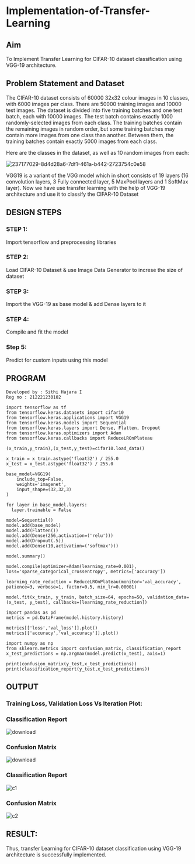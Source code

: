 # Implementation-of-Transfer-Learning
## Aim
To Implement Transfer Learning for CIFAR-10 dataset classification using VGG-19 architecture.
## Problem Statement and Dataset
The CIFAR-10 dataset consists of 60000 32x32 colour images in 10 classes, with 6000 images per class. There are 50000 training images and 10000 test images.
The dataset is divided into five training batches and one test batch, each with 10000 images. The test batch contains exactly 1000 randomly-selected images from each class. The training batches contain the remaining images in random order, but some training batches may contain more images from one class than another. Between them, the training batches contain exactly 5000 images from each class.

Here are the classes in the dataset, as well as 10 random images from each:

![237177029-8d4d28a6-7df1-461a-b442-2723754c0e58](https://github.com/vidyaneela/Implementation-of-Transfer-Learning/assets/94169318/0c867e5a-02f9-4e55-b90e-0f50b649c456)

VGG19 is a variant of the VGG model which in short consists of 19 layers (16 convolution layers, 3 Fully connected layer, 5 MaxPool layers and 1 SoftMax layer).
Now we have use transfer learning with the help of VGG-19 architecture and use it to classify the CIFAR-10 Dataset


## DESIGN STEPS
### STEP 1:

Import tensorflow and preprocessing libraries

### STEP 2:

Load CIFAR-10 Dataset & use Image Data Generator to increse the size of dataset

### STEP 3:

Import the VGG-19 as base model & add Dense layers to it

### STEP 4:

Compile and fit the model

### Step 5:

Predict for custom inputs using this model

## PROGRAM
```
Developed by : Sithi Hajara I
Reg no : 212221230102
```

```
import tensorflow as tf
from tensorflow.keras.datasets import cifar10
from tensorflow.keras.applications import VGG19
from tensorflow.keras.models import Sequential
from tensorflow.keras.layers import Dense, Flatten, Dropout
from tensorflow.keras.optimizers import Adam
from tensorflow.keras.callbacks import ReduceLROnPlateau

(x_train,y_train),(x_test,y_test)=cifar10.load_data()

x_train = x_train.astype('float32') / 255.0
x_test = x_test.astype('float32') / 255.0

base_model=VGG19(
    include_top=False,
    weights='imagenet',
    input_shape=(32,32,3)
)

for layer in base_model.layers:
  layer.trainable = False

model=Sequential()
model.add(base_model)
model.add(Flatten())
model.add(Dense(256,activation=('relu')))
model.add(Dropout(.5))
model.add(Dense(10,activation=('softmax')))

model.summary()

model.compile(optimizer=Adam(learning_rate=0.001), loss='sparse_categorical_crossentropy', metrics=['accuracy'])

learning_rate_reduction = ReduceLROnPlateau(monitor='val_accuracy', patience=3, verbose=1, factor=0.5, min_lr=0.00001)

model.fit(x_train, y_train, batch_size=64, epochs=50, validation_data=(x_test, y_test), callbacks=[learning_rate_reduction])

import pandas as pd
metrics = pd.DataFrame(model.history.history)

metrics[['loss','val_loss']].plot()
metrics[['accuracy','val_accuracy']].plot()

import numpy as np
from sklearn.metrics import confusion_matrix, classification_report
x_test_predictions = np.argmax(model.predict(x_test), axis=1)

print(confusion_matrix(y_test,x_test_predictions))
print(classification_report(y_test,x_test_predictions))

```

## OUTPUT
### Training Loss, Validation Loss Vs Iteration Plot:

### Classification Report
![download](https://github.com/vidyaneela/Implementation-of-Transfer-Learning/assets/94169318/9fd174bf-f662-4320-8e63-55b8fab65395)


### Confusion Matrix

![download](https://github.com/vidyaneela/Implementation-of-Transfer-Learning/assets/94169318/0b7f8157-055a-4cae-9311-679e6a62a16f)

### Classification Report
![c1](https://github.com/sithihajara/Implementation-of-Transfer-Learning/assets/94219582/1d96e20b-f20d-44aa-bf18-33776fdd501f)

### Confusion Matrix
![c2](https://github.com/sithihajara/Implementation-of-Transfer-Learning/assets/94219582/aaa36f33-0a76-4a09-b422-6ec5919fceff)

## RESULT:
Thus, transfer Learning for CIFAR-10 dataset classification using VGG-19 architecture is successfully implemented.
